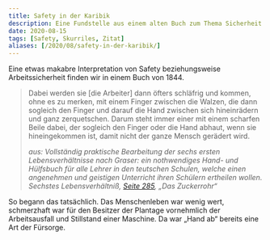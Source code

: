 ```yaml
---
title: Safety in der Karibik
description: Eine Fundstelle aus einem alten Buch zum Thema Sicherheit
date: 2020-08-15
tags: [Safety, Skurriles, Zitat]
aliases: [/2020/08/safety-in-der-karibik/]
---
```

Eine etwas makabre Interpretation von Safety beziehungsweise Arbeitssicherheit finden wir in einem Buch von 1844.

> Dabei werden sie [die Arbeiter] dann öfters schläfrig und kommen, ohne es zu merken, mit einem Finger zwischen die Walzen, die dann sogleich den Finger und darauf die Hand zwischen sich hineinrädern und ganz zerquetschen. Darum steht immer einer mit einem scharfen Beile dabei, der sogleich den Finger oder die Hand abhaut, wenn sie hineingekommen ist, damit nicht der ganze Mensch gerädert wird.
>
> *aus: Vollständig praktische Bearbeitung der sechs ersten Lebensverhältnisse nach Graser: ein nothwendiges Hand- und Hülfsbuch für alle Lehrer in den teutschen Schulen, welche einen angenehmen und geistigen Unterricht ihren Schülern ertheilen wollen. Sechstes Lebensverhältniß, [Seite 285](https://books.google.de/books?id=hjrUVELdsKcC&pg=PA285&lpg=PA285&dq=%22einer+mit+einem+scharfen+beile+dabei%22+%22zwischen+sich+hineinr%C3%A4dern%22&source=bl&ots=2lJIGUO9YL&sig=buYlfTN9A3JGv1ZMyCHdZqf5aIU&hl=de&sa=X&ved=2ahUKEwiyy7yd0urfAhXJ8ywKHRVAAQYQ6AEwAHoECAIQAQ#v=onepage&q&f=false), „Das Zuckerrohr“*

So begann das tatsächlich. Das Menschenleben war wenig wert, schmerzhaft war für den Besitzer der Plantage vornehmlich der Arbeitsausfall und Stillstand einer Maschine. Da war „Hand ab“ bereits eine Art der Fürsorge.